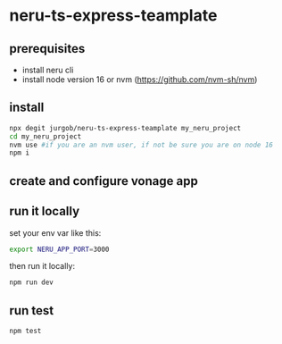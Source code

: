 # neru-ts-express-teamplate

## prerequisites
- install neru cli
- install node version 16  or nvm (https://github.com/nvm-sh/nvm)


## install

```bash
npx degit jurgob/neru-ts-express-teamplate my_neru_project
cd my_neru_project
nvm use #if you are an nvm user, if not be sure you are on node 16
npm i
```

## create and configure vonage app





## run it locally

set your env var like this: 

```bash 
export NERU_APP_PORT=3000
```

then run it locally:

```bash
npm run dev
```


## run test

```bash
npm test
```
